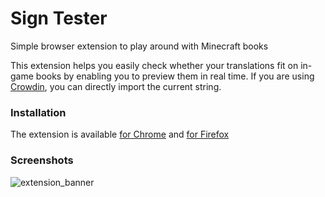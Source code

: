 # Sign Tester
Simple browser extension to play around with Minecraft books

This extension helps you easily check whether your translations fit on in-game books by enabling you to preview them in real time.
If you are using [Crowdin](https://crowdin.com), you can directly import the current string.

### Installation

The extension is available [for Chrome]() and [for Firefox]()

### Screenshots

![extension_banner](https://user-images.githubusercontent.com/62302815/168880907-7a262e18-3174-4024-a12f-c9163dc8ef8f.png)
